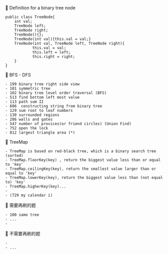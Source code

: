 🌟 Definition for a binary tree node

    public class TreeNode{
        int val;
        TreeNode left;
        TreeNode right;
        TreeNode(){};
        TreeNode(int val){this.val = val;}
        TreeNode(int val, TreeNode left, TreeNode right){
                this.val = val;
                this.left = left;
                this.right = right;
        }
    }


🌟 BFS - DFS
    
    - 199 binary tree right side view 
    - 101 symmetric tree
    - 102 binary tree level order traversal (BFS)
    - 513 find bottom left most value
    - 113 path sum II 
    - 606  constructing string from binary tree
    - 129 sum root to leaf numbers
    - 130 surrounded regions
    - 286 walls and gates
    - 547 number of provices(or friend circles) (Union Find)
    - 752 open the lock
    - 812 largest triangle area (*)
    
 🌟 TreeMap
    
    - TreeMap is based on red-black tree, which is a binary search tree (sorted)
    - TreeMap.floorKey(key) , return the biggest value less than or equal to 'key'
    - TreeMap.ceilingKey(key), return the smallest value larger than or equal to 'key'
    - TreeMap.lowerKey(key), return the biggest value less than (not equal to) 'key'
    - TreeMap.higherKey(key)...
    - 
    - (729 my calendar i)


🌟 需要再刷的题
    
    - 100 same tree
    - ...
    - 

🌟 不需要再刷的题
    
    - 
    - ...







